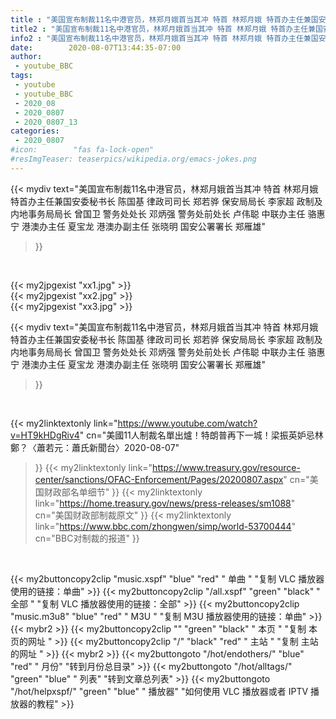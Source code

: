 ```yaml
---
title : "美国宣布制裁11名中港官员，林郑月娥首当其冲 特首 林郑月娥 特首办主任兼国安委秘书长 陈国基 律政司司长 郑若骅 保安局局长 李家超 政制及内地事务局局长 曾国卫 警务处处长 邓炳强 警务处前处长 卢伟聪 中联办主任 骆惠宁 港澳办主任 夏宝龙 港澳办副主任 张晓明 国安公署署长 郑雁雄"
title2 : "美国宣布制裁11名中港官员，林郑月娥首当其冲 特首 林郑月娥 特首办主任兼国安委秘书长 陈国基 律政司司长 郑若骅 保安局局长 李家超 政制及内地事务局局长 曾国卫 警务处处长 邓炳强 警务处前处长 卢伟聪 中联办主任 骆惠宁 港澳办主任 夏宝龙 港澳办副主任 张晓明 国安公署署长 郑雁雄"
info2 : "美国宣布制裁11名中港官员，林郑月娥首当其冲 特首 林郑月娥 特首办主任兼国安委秘书长 陈国基 律政司司长 郑若骅 保安局局长 李家超 政制及内地事务局局长 曾国卫 警务处处长 邓炳强 警务处前处长 卢伟聪 中联办主任 骆惠宁 港澳办主任 夏宝龙 港澳办副主任 张晓明 国安公署署长 郑雁雄"
date:        2020-08-07T13:44:35-07:00
author:
 - youtube_BBC
tags:
 - youtube
 - youtube_BBC
 - 2020_08
 - 2020_0807
 - 2020_0807_13
categories:
 - 2020_0807
#icon:        "fas fa-lock-open"
#resImgTeaser: teaserpics/wikipedia.org/emacs-jokes.png
---
```


{{< mydiv text="美国宣布制裁11名中港官员，林郑月娥首当其冲 特首 林郑月娥 特首办主任兼国安委秘书长 陈国基 律政司司长 郑若骅 保安局局长 李家超 政制及内地事务局局长 曾国卫 警务处处长 邓炳强 警务处前处长 卢伟聪 中联办主任 骆惠宁 港澳办主任 夏宝龙 港澳办副主任 张晓明 国安公署署长 郑雁雄"
>}}
<br>



{{< my2jpgexist "xx1.jpg" >}}<br>
{{< my2jpgexist "xx2.jpg" >}}<br>
{{< my2jpgexist "xx3.jpg" >}}<br>



{{< mydiv text="美国宣布制裁11名中港官员，林郑月娥首当其冲 特首 林郑月娥 特首办主任兼国安委秘书长 陈国基 律政司司长 郑若骅 保安局局长 李家超 政制及内地事务局局长 曾国卫 警务处处长 邓炳强 警务处前处长 卢伟聪 中联办主任 骆惠宁 港澳办主任 夏宝龙 港澳办副主任 张晓明 国安公署署长 郑雁雄"
>}}
<br>

{{< my2linktextonly link="https://www.youtube.com/watch?v=HT9kHDgRiv4" 
cn="美國11人制裁名單出爐！特朗普再下一城！梁振英妒忌林鄭？〈蕭若元：蕭氏新聞台〉2020-08-07"
>}}
{{< my2linktextonly link="https://www.treasury.gov/resource-center/sanctions/OFAC-Enforcement/Pages/20200807.aspx"
cn="美国财政部名单细节"
>}}
{{< my2linktextonly link="https://home.treasury.gov/news/press-releases/sm1088"
cn="美国财政部制裁原文"
>}}
{{< my2linktextonly link="https://www.bbc.com/zhongwen/simp/world-53700444"
cn="BBC对制裁的报道"
>}}


<br>

{{< my2buttoncopy2clip "music.xspf"        "blue"   "red"    " 单曲 "  "复制 VLC 播放器使用的链接：单曲" >}} {{< my2buttoncopy2clip "/all.xspf"         "green"  "black"  " 全部 "  "复制 VLC 播放器使用的链接：全部" >}} {{< my2buttoncopy2clip "music.m3u8"        "blue"   "red"    " M3U  "    "复制 M3U 播放器使用的链接：单曲" >}} {{< mybr2 >}} {{< my2buttoncopy2clip ""                  "green"  "black"  " 本页 "    "复制 本页的网址 " >}} {{< my2buttoncopy2clip "/"                 "black"  "red"    " 主站 "    "复制 主站的网址 " >}} {{< mybr2 >}} {{< my2buttongoto      "/hot/endothers/"   "blue"   "red"    " 月份"   "转到月份总目录" >}} {{< my2buttongoto      "/hot/alltags/"     "green"  "blue"   " 列表"   "转到文章总列表" >}} {{< my2buttongoto      "/hot/helpxspf/"    "green"  "blue"   " 播放器" "如何使用 VLC 播放器或者 IPTV 播放器的教程" >}} 

